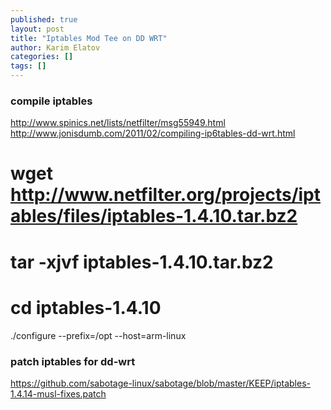 ```yaml
---
published: true
layout: post
title: "Iptables Mod Tee on DD WRT"
author: Karim Elatov
categories: []
tags: []
---
```

### compile iptables
http://www.spinics.net/lists/netfilter/msg55949.html
http://www.jonisdumb.com/2011/02/compiling-ip6tables-dd-wrt.html

# wget http://www.netfilter.org/projects/iptables/files/iptables-1.4.10.tar.bz2
# tar -xjvf iptables-1.4.10.tar.bz2
# cd iptables-1.4.10

./configure --prefix=/opt --host=arm-linux

### patch iptables for dd-wrt
https://github.com/sabotage-linux/sabotage/blob/master/KEEP/iptables-1.4.14-musl-fixes.patch